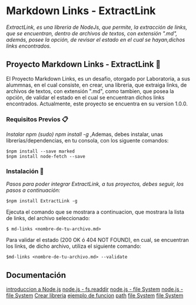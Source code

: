# Markdown Links - ExtractLink

_ExtractLink, es una libreria de NodeJs, que permite, la extracción de links, que se encuentran, dentro de archivos de textos, con extensión ".md", además, posee la opción, de revisar el estado en el cual se hayan,dichos links encontrados._

## Proyecto Markdown Links - ExtractLink 🚀

El Proyecto Markdown Links, es un desafio, otorgado por Laboratoria, a sus alummnas, en el cual consiste, en crear, una libreria, que extraiga links, de archivos de textos, con extensión ".md", como tambien, que posea la opción, de validar el estado en el cual se encuentran dichos links encontrados. Actualmente, este proyecto se encuentra en su version 1.0.0.

### Requisitos Previos 📋

_Instalar npm (sudo) npm install -g_
,Ademas, debes instalar, unas librerías/dependencias, en tu consola, con los siguente comandos:

```
$npm install --save marked
$npm install node-fetch --save

```

### Instalación 🔧

_Pasos para poder integrar ExtractLink, a tus proyectos, debes seguir, los pasos a continuación:_

```
$npm install ExtractLink -g 
```
Ejecuta el comando que se mostrara a continuacion, que mostrara la lista de links, del archivo seleccionado:

```
$ md-links <nombre-de-tu-archivo.md> 
```

Para validar el estado (200 OK ó 404 NOT FOUND), en cual, se encuentran los links, de dicho archivo, utiliza el siguiente comando:

```
$md-links <nombre-de-tu-archivo.md> --validate
```
## Documentación

[introduccion a Node.js](https://juanda.gitbooks.io/webapps/content/javascript/node.html)
[node.js - fs.readdir](https://www.youtube.com/watch?v=XFRQHhKTutI)
[node.js - file System](https://www.youtube.com/watch?v=1SvugIU1l0w&t=228s)
[node.js - file System](https://www.youtube.com/watch?v=5WcFzigivRI&t=468s)
[Crear libreria](https://juanda.gitbooks.io/webapps/content/javascript/crear_una_libreria_en_nodejs.html)
[ejemplo de funcion](http://stevehanov.ca/blog/index.php?id=127)
[path](https://nodejs.org/api/path.html)
[file System](https://nodejs.org/api/fs.html)
[file System](https://www.w3schools.com/nodejs/nodejs_filesystem.asp)
